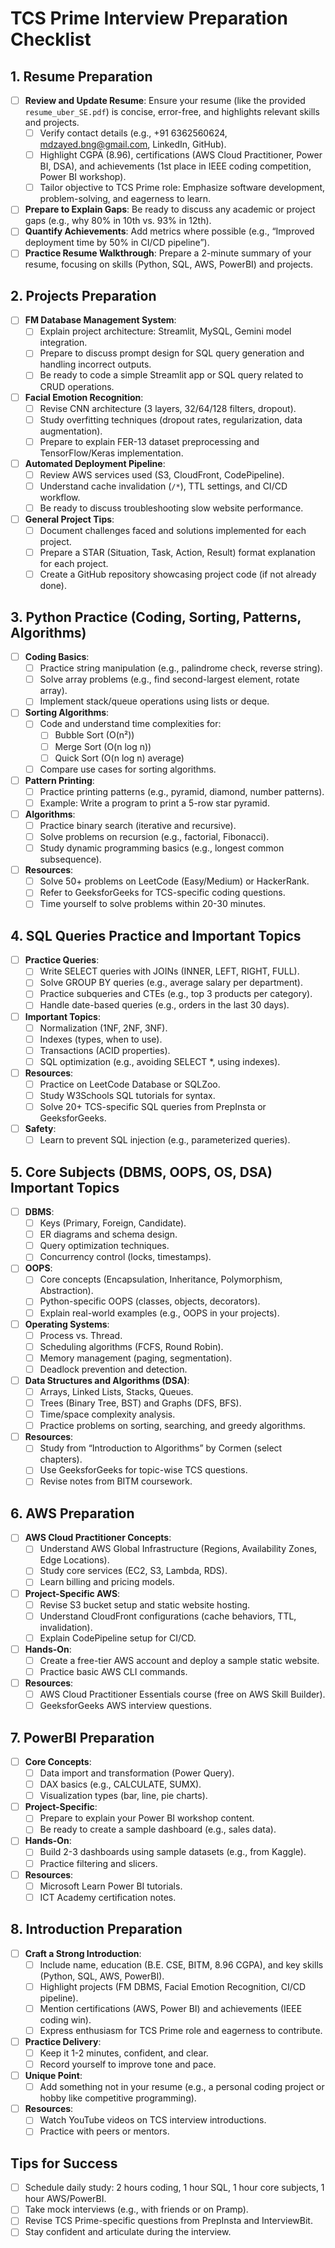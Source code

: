 # TCS Prime Interview Preparation Checklist

## 1. Resume Preparation
- [ ] **Review and Update Resume**: Ensure your resume (like the provided `resume_uber_SE.pdf`) is concise, error-free, and highlights relevant skills and projects.
  - [ ] Verify contact details (e.g., +91 6362560624, mdzayed.bng@gmail.com, LinkedIn, GitHub).
  - [ ] Highlight CGPA (8.96), certifications (AWS Cloud Practitioner, Power BI, DSA), and achievements (1st place in IEEE coding competition, Power BI workshop).
  - [ ] Tailor objective to TCS Prime role: Emphasize software development, problem-solving, and eagerness to learn.
- [ ] **Prepare to Explain Gaps**: Be ready to discuss any academic or project gaps (e.g., why 80% in 10th vs. 93% in 12th).
- [ ] **Quantify Achievements**: Add metrics where possible (e.g., “Improved deployment time by 50% in CI/CD pipeline”).
- [ ] **Practice Resume Walkthrough**: Prepare a 2-minute summary of your resume, focusing on skills (Python, SQL, AWS, PowerBI) and projects.

## 2. Projects Preparation
- [ ] **FM Database Management System**:
  - [ ] Explain project architecture: Streamlit, MySQL, Gemini model integration.
  - [ ] Prepare to discuss prompt design for SQL query generation and handling incorrect outputs.
  - [ ] Be ready to code a simple Streamlit app or SQL query related to CRUD operations.
- [ ] **Facial Emotion Recognition**:
  - [ ] Revise CNN architecture (3 layers, 32/64/128 filters, dropout).
  - [ ] Study overfitting techniques (dropout rates, regularization, data augmentation).
  - [ ] Prepare to explain FER-13 dataset preprocessing and TensorFlow/Keras implementation.
- [ ] **Automated Deployment Pipeline**:
  - [ ] Review AWS services used (S3, CloudFront, CodePipeline).
  - [ ] Understand cache invalidation (`/*`), TTL settings, and CI/CD workflow.
  - [ ] Be ready to discuss troubleshooting slow website performance.
- [ ] **General Project Tips**:
  - [ ] Document challenges faced and solutions implemented for each project.
  - [ ] Prepare a STAR (Situation, Task, Action, Result) format explanation for each project.
  - [ ] Create a GitHub repository showcasing project code (if not already done).

## 3. Python Practice (Coding, Sorting, Patterns, Algorithms)
- [ ] **Coding Basics**:
  - [ ] Practice string manipulation (e.g., palindrome check, reverse string).
  - [ ] Solve array problems (e.g., find second-largest element, rotate array).
  - [ ] Implement stack/queue operations using lists or deque.
- [ ] **Sorting Algorithms**:
  - [ ] Code and understand time complexities for:
    - [ ] Bubble Sort (O(n²))
    - [ ] Merge Sort (O(n log n))
    - [ ] Quick Sort (O(n log n) average)
  - [ ] Compare use cases for sorting algorithms.
- [ ] **Pattern Printing**:
  - [ ] Practice printing patterns (e.g., pyramid, diamond, number patterns).
  - [ ] Example: Write a program to print a 5-row star pyramid.
- [ ] **Algorithms**:
  - [ ] Practice binary search (iterative and recursive).
  - [ ] Solve problems on recursion (e.g., factorial, Fibonacci).
  - [ ] Study dynamic programming basics (e.g., longest common subsequence).
- [ ] **Resources**:
  - [ ] Solve 50+ problems on LeetCode (Easy/Medium) or HackerRank.
  - [ ] Refer to GeeksforGeeks for TCS-specific coding questions.
  - [ ] Time yourself to solve problems within 20-30 minutes.

## 4. SQL Queries Practice and Important Topics
- [ ] **Practice Queries**:
  - [ ] Write SELECT queries with JOINs (INNER, LEFT, RIGHT, FULL).
  - [ ] Solve GROUP BY queries (e.g., average salary per department).
  - [ ] Practice subqueries and CTEs (e.g., top 3 products per category).
  - [ ] Handle date-based queries (e.g., orders in the last 30 days).
- [ ] **Important Topics**:
  - [ ] Normalization (1NF, 2NF, 3NF).
  - [ ] Indexes (types, when to use).
  - [ ] Transactions (ACID properties).
  - [ ] SQL optimization (e.g., avoiding SELECT *, using indexes).
- [ ] **Resources**:
  - [ ] Practice on LeetCode Database or SQLZoo.
  - [ ] Study W3Schools SQL tutorials for syntax.
  - [ ] Solve 20+ TCS-specific SQL queries from PrepInsta or GeeksforGeeks.
- [ ] **Safety**:
  - [ ] Learn to prevent SQL injection (e.g., parameterized queries).

## 5. Core Subjects (DBMS, OOPS, OS, DSA) Important Topics
- [ ] **DBMS**:
  - [ ] Keys (Primary, Foreign, Candidate).
  - [ ] ER diagrams and schema design.
  - [ ] Query optimization techniques.
  - [ ] Concurrency control (locks, timestamps).
- [ ] **OOPS**:
  - [ ] Core concepts (Encapsulation, Inheritance, Polymorphism, Abstraction).
  - [ ] Python-specific OOPS (classes, objects, decorators).
  - [ ] Explain real-world examples (e.g., OOPS in your projects).
- [ ] **Operating Systems**:
  - [ ] Process vs. Thread.
  - [ ] Scheduling algorithms (FCFS, Round Robin).
  - [ ] Memory management (paging, segmentation).
  - [ ] Deadlock prevention and detection.
- [ ] **Data Structures and Algorithms (DSA)**:
  - [ ] Arrays, Linked Lists, Stacks, Queues.
  - [ ] Trees (Binary Tree, BST) and Graphs (DFS, BFS).
  - [ ] Time/space complexity analysis.
  - [ ] Practice problems on sorting, searching, and greedy algorithms.
- [ ] **Resources**:
  - [ ] Study from “Introduction to Algorithms” by Cormen (select chapters).
  - [ ] Use GeeksforGeeks for topic-wise TCS questions.
  - [ ] Revise notes from BITM coursework.

## 6. AWS Preparation
- [ ] **AWS Cloud Practitioner Concepts**:
  - [ ] Understand AWS Global Infrastructure (Regions, Availability Zones, Edge Locations).
  - [ ] Study core services (EC2, S3, Lambda, RDS).
  - [ ] Learn billing and pricing models.
- [ ] **Project-Specific AWS**:
  - [ ] Revise S3 bucket setup and static website hosting.
  - [ ] Understand CloudFront configurations (cache behaviors, TTL, invalidation).
  - [ ] Explain CodePipeline setup for CI/CD.
- [ ] **Hands-On**:
  - [ ] Create a free-tier AWS account and deploy a sample static website.
  - [ ] Practice basic AWS CLI commands.
- [ ] **Resources**:
  - [ ] AWS Cloud Practitioner Essentials course (free on AWS Skill Builder).
  - [ ] GeeksforGeeks AWS interview questions.

## 7. PowerBI Preparation
- [ ] **Core Concepts**:
  - [ ] Data import and transformation (Power Query).
  - [ ] DAX basics (e.g., CALCULATE, SUMX).
  - [ ] Visualization types (bar, line, pie charts).
- [ ] **Project-Specific**:
  - [ ] Prepare to explain your Power BI workshop content.
  - [ ] Be ready to create a sample dashboard (e.g., sales data).
- [ ] **Hands-On**:
  - [ ] Build 2-3 dashboards using sample datasets (e.g., from Kaggle).
  - [ ] Practice filtering and slicers.
- [ ] **Resources**:
  - [ ] Microsoft Learn Power BI tutorials.
  - [ ] ICT Academy certification notes.

## 8. Introduction Preparation
- [ ] **Craft a Strong Introduction**:
  - [ ] Include name, education (B.E. CSE, BITM, 8.96 CGPA), and key skills (Python, SQL, AWS, PowerBI).
  - [ ] Highlight projects (FM DBMS, Facial Emotion Recognition, CI/CD pipeline).
  - [ ] Mention certifications (AWS, Power BI) and achievements (IEEE coding win).
  - [ ] Express enthusiasm for TCS Prime role and eagerness to contribute.
- [ ] **Practice Delivery**:
  - [ ] Keep it 1-2 minutes, confident, and clear.
  - [ ] Record yourself to improve tone and pace.
- [ ] **Unique Point**:
  - [ ] Add something not in your resume (e.g., a personal coding project or hobby like competitive programming).
- [ ] **Resources**:
  - [ ] Watch YouTube videos on TCS interview introductions.
  - [ ] Practice with peers or mentors.

## Tips for Success
- [ ] Schedule daily study: 2 hours coding, 1 hour SQL, 1 hour core subjects, 1 hour AWS/PowerBI.
- [ ] Take mock interviews (e.g., with friends or on Pramp).
- [ ] Revise TCS Prime-specific questions from PrepInsta and InterviewBit.
- [ ] Stay confident and articulate during the interview.